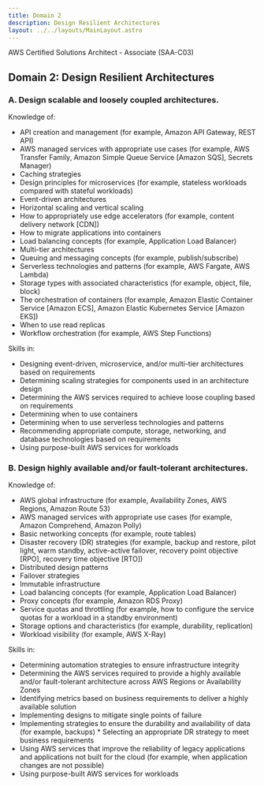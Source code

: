 ```yaml
---
title: Domain 2
description: Design Resilient Architectures 
layout: ../../layouts/MainLayout.astro
---
```




AWS Certified Solutions Architect - Associate (SAA-C03)

## Domain 2: Design Resilient Architectures  
### A. Design scalable and loosely coupled architectures. 
 
Knowledge of: 
*	API creation and management (for example, Amazon API Gateway, REST API) 
*	AWS managed services with appropriate use cases (for example, AWS Transfer Family, Amazon Simple Queue Service [Amazon SQS], Secrets Manager) 
*	Caching strategies 
*	Design principles for microservices (for example, stateless workloads compared with stateful workloads) 
*	Event-driven architectures  
*	Horizontal scaling and vertical scaling 
*	How to appropriately use edge accelerators (for example, content delivery network [CDN]) 
*	How to migrate applications into containers 
*	Load balancing concepts (for example, Application Load Balancer) 
*	Multi-tier architectures 
*	Queuing and messaging concepts (for example, publish/subscribe) 
*	Serverless technologies and patterns (for example, AWS Fargate, AWS Lambda) 
*	Storage types with associated characteristics (for example, object, file, block) 
*	The orchestration of containers (for example, Amazon Elastic Container Service [Amazon ECS], Amazon Elastic Kubernetes Service [Amazon EKS]) 
*	When to use read replicas  
*	Workflow orchestration (for example, AWS Step Functions) 
  	 
Skills in: 
*	Designing event-driven, microservice, and/or multi-tier architectures based on requirements 
*	Determining scaling strategies for components used in an architecture design 
*	Determining the AWS services required to achieve loose coupling based on requirements 
*	Determining when to use containers  
*	Determining when to use serverless technologies and patterns 
*	Recommending appropriate compute, storage, networking, and database technologies based on requirements 
*	Using purpose-built AWS services for workloads 
 
### B. Design highly available and/or fault-tolerant architectures. 
 
Knowledge of: 
*	AWS global infrastructure (for example, Availability Zones, AWS Regions, Amazon Route 53) 
*	AWS managed services with appropriate use cases (for example, Amazon Comprehend, Amazon Polly) 
*	Basic networking concepts (for example, route tables) 
*	Disaster recovery (DR) strategies (for example, backup and restore, pilot light, warm standby, active-active failover, recovery point objective [RPO], recovery time objective [RTO]) 
*	Distributed design patterns 
*	Failover strategies  
*	Immutable infrastructure 
*	Load balancing concepts (for example, Application Load Balancer) 
*	Proxy concepts (for example, Amazon RDS Proxy) 
*	Service quotas and throttling (for example, how to configure the service quotas for a workload in a standby environment) 
*	Storage options and characteristics (for example, durability, replication) 
*	Workload visibility (for example, AWS X-Ray) 
 
Skills in: 
*	Determining automation strategies to ensure infrastructure integrity 
*	Determining the AWS services required to provide a highly available and/or fault-tolerant architecture across AWS Regions or Availability Zones 
*	Identifying metrics based on business requirements to deliver a highly available solution 
*	Implementing designs to mitigate single points of failure 
*	Implementing strategies to ensure the durability and availability of data (for example, backups) * 	Selecting an appropriate DR strategy to meet business requirements 
*	Using AWS services that improve the reliability of legacy applications and applications not built for the cloud (for example, when application changes are not possible) 
*	Using purpose-built AWS services for workloads 
 